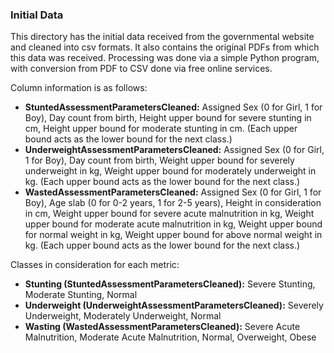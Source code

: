 ### Initial Data
This directory has the initial data received from the governmental website and cleaned into csv formats. It also contains the original PDFs from which this data was received. Processing was done via a simple Python program, with conversion from PDF to CSV done via free online services.

Column information is as follows:
- **StuntedAssessmentParametersCleaned:** Assigned Sex (0 for Girl, 1 for Boy), Day count from birth, Height upper bound for severe stunting in cm, Height upper bound for moderate stunting in cm. (Each upper bound acts as the lower bound for the next class.)
- **UnderweightAssessmentParametersCleaned:** Assigned Sex (0 for Girl, 1 for Boy), Day count from birth, Weight upper bound for severely underweight in kg, Weight upper bound for moderately underweight in kg. (Each upper bound acts as the lower bound for the next class.)
- **WastedAssessmentParametersCleaned:** Assigned Sex (0 for Girl, 1 for Boy), Age slab (0 for 0-2 years, 1 for 2-5 years), Height in consideration in cm, Weight upper bound for severe acute malnutrition in kg, Weight upper bound for moderate acute malnutrition in kg, Weight upper bound for normal weight in kg, Weight upper bound for above normal weight in kg. (Each upper bound acts as the lower bound for the next class.)

Classes in consideration for each metric:
- **Stunting (StuntedAssessmentParametersCleaned):** Severe Stunting, Moderate Stunting, Normal
- **Underweight (UnderweightAssessmentParametersCleaned):** Severely Underweight, Moderately Underweight, Normal
- **Wasting (WastedAssessmentParametersCleaned):** Severe Acute Malnutrition, Moderate Acute Malnutrition, Normal, Overweight, Obese